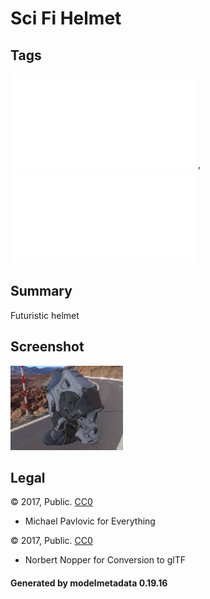 # Sci Fi Helmet

## Tags

![core](../../Models-core.md), ![testing](../../Models-testing.md)

## Summary

Futuristic helmet

## Screenshot

![screenshot](screenshot/screenshot.jpg)

## Legal

&copy; 2017, Public. [CC0](https://creativecommons.org/publicdomain/zero/1.0/legalcode)

 - Michael Pavlovic for Everything

&copy; 2017, Public. [CC0](https://creativecommons.org/publicdomain/zero/1.0/legalcode)

 - Norbert Nopper for Conversion to glTF

#### Generated by modelmetadata 0.19.16